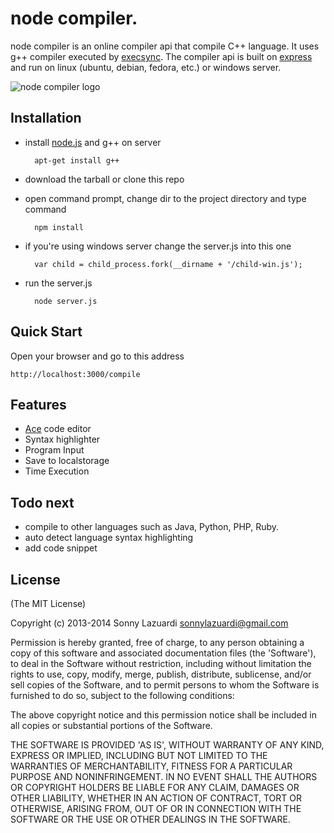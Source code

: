 node compiler.
==============

node compiler is an online compiler api that compile C++ language. It uses g++ compiler executed by [execsync](https://github.com/mgutz/execSync). The compiler api is built on [express](https://github.com/visionmedia/express) and run on linux (ubuntu, debian, fedora, etc.) or windows server.

![node compiler logo](http://imageshack.com/scaled/large/827/6fnd.png)

## Installation

- install [node.js](https://github.com/joyent/node/wiki/Installing-Node.js-via-package-manager) and g++ on server

        apt-get install g++
- download the tarball or clone this repo
- open command prompt, change dir to the project directory and type command

        npm install
- if you're using windows server change the server.js into this one

        var child = child_process.fork(__dirname + '/child-win.js');
- run the server.js

        node server.js

## Quick Start

Open your browser and go to this address

	http://localhost:3000/compile

## Features

- [Ace](https://github.com/ajaxorg/ace) code editor
- Syntax highlighter
- Program Input
- Save to localstorage
- Time Execution

## Todo next

- compile to other languages such as Java, Python, PHP, Ruby.
- auto detect language syntax highlighting
- add code snippet

## License

(The MIT License)

Copyright (c) 2013-2014 Sonny Lazuardi <sonnylazuardi@gmail.com>

Permission is hereby granted, free of charge, to any person obtaining
a copy of this software and associated documentation files (the
'Software'), to deal in the Software without restriction, including
without limitation the rights to use, copy, modify, merge, publish,
distribute, sublicense, and/or sell copies of the Software, and to
permit persons to whom the Software is furnished to do so, subject to
the following conditions:

The above copyright notice and this permission notice shall be
included in all copies or substantial portions of the Software.

THE SOFTWARE IS PROVIDED 'AS IS', WITHOUT WARRANTY OF ANY KIND,
EXPRESS OR IMPLIED, INCLUDING BUT NOT LIMITED TO THE WARRANTIES OF
MERCHANTABILITY, FITNESS FOR A PARTICULAR PURPOSE AND NONINFRINGEMENT.
IN NO EVENT SHALL THE AUTHORS OR COPYRIGHT HOLDERS BE LIABLE FOR ANY
CLAIM, DAMAGES OR OTHER LIABILITY, WHETHER IN AN ACTION OF CONTRACT,
TORT OR OTHERWISE, ARISING FROM, OUT OF OR IN CONNECTION WITH THE
SOFTWARE OR THE USE OR OTHER DEALINGS IN THE SOFTWARE.
